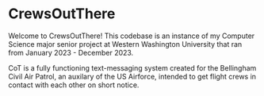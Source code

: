 # CrewsOutThere
Welcome to CrewsOutThere! This codebase is an instance of my Computer Science major senior project at Western Washington University that ran from January 2023 - December 2023.

CoT is a fully functioning text-messaging system created for the Bellingham Civil Air Patrol, an auxilary of the US Airforce, intended to get flight crews in contact with each other on short notice.
